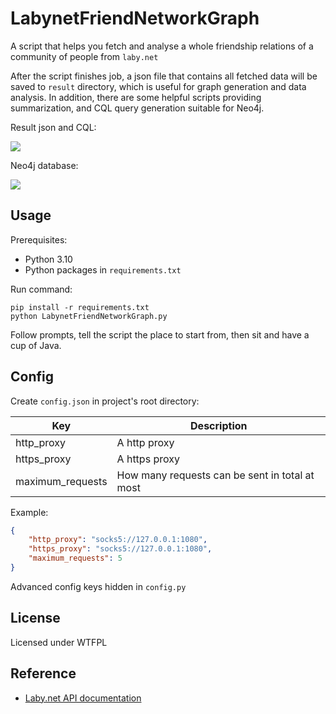 # LabynetFriendNetworkGraph

A script that helps you fetch and analyse a whole friendship relations of a community of people from `laby.net`

After the script finishes job, a json file that contains all fetched data will be saved to `result` directory, which is useful for graph generation and data analysis.
In addition, there are some helpful scripts providing summarization, and CQL query generation suitable for Neo4j.

Result json and CQL:

![](https://assets.app.crimsonedgehope.warpedinnether.top:65499/LabynetFriendNetworkGraph-2.png)

Neo4j database:

![](https://assets.app.crimsonedgehope.warpedinnether.top:65499/LabynetFriendNetworkGraph-1.png)

## Usage

Prerequisites:

- Python 3.10
- Python packages in `requirements.txt`

Run command:
```shell
pip install -r requirements.txt
python LabynetFriendNetworkGraph.py
```

Follow prompts, tell the script the place to start from, then sit and have a cup of Java.

## Config

Create `config.json` in project's root directory:

| Key              | Description                                    |
|------------------|------------------------------------------------|
| http_proxy       | A http proxy                                   |
| https_proxy      | A https proxy                                  |
| maximum_requests | How many requests can be sent in total at most |


Example:

```json
{
    "http_proxy": "socks5://127.0.0.1:1080",
    "https_proxy": "socks5://127.0.0.1:1080",
    "maximum_requests": 5
}
```

Advanced config keys hidden in `config.py`

## License

Licensed under WTFPL

## Reference

- [Laby.net API documentation](https://web.archive.org/web/20211001164932/https://laby.net/api/docs)
